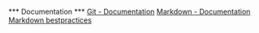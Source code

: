 *** Documentation ***
<a href="https://git-scm.com/doc">Git - Documentation</a>
<a href="https://guides.github.com/features/mastering-markdown">Markdown - Documentation</a>
<a href="https://www.markdownguide.org/basic-syntax/">Markdown bestpractices</a>
